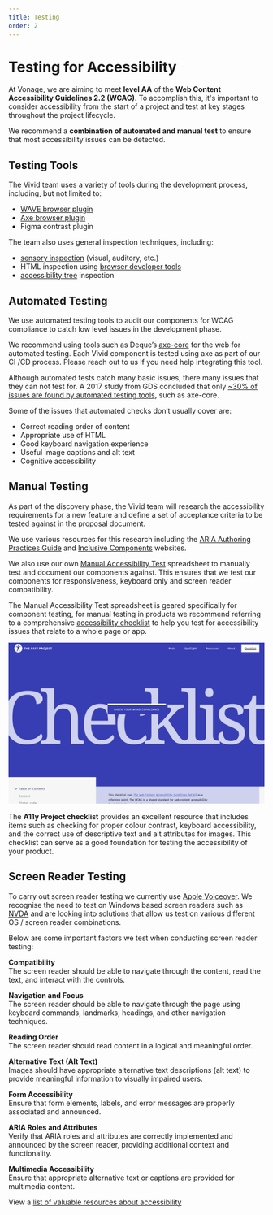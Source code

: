 ```yaml
---
title: Testing
order: 2
---
```


# Testing for Accessibility

At Vonage, we are aiming to meet **level AA** of the **Web Content Accessibility Guidelines 2.2 (WCAG)**. To accomplish this, it's important to consider accessibility from the start of a project and test at key stages throughout the project lifecycle.

We recommend a **combination of automated and manual test** to ensure that most accessibility issues can be detected.

## Testing Tools

The Vivid team uses a variety of tools during the development process, including, but not limited to:

- [WAVE browser plugin](https://wave.webaim.org/extension/)
- [Axe browser plugin](https://chromewebstore.google.com/detail/axe-devtools-web-accessib/lhdoppojpmngadmnindnejefpokejbdd)
- Figma contrast plugin

The team also uses general inspection techniques, including:

- [sensory inspection](https://web.dev/articles/a11y-tips-for-web-dev) (visual, auditory, etc.)
- HTML inspection using [browser developer tools](https://developer.mozilla.org/en-US/docs/Learn/Common_questions/Tools_and_setup/What_are_browser_developer_tools)
- [accessibility tree](https://developer.mozilla.org/en-US/docs/Glossary/Accessibility_tree) inspection

## Automated Testing

We use automated testing tools to audit our components for WCAG compliance to catch low level issues in the development phase.

We recommend using tools such as Deque’s [axe-core](https://www.deque.com/axe/) for the web for automated testing. Each Vivid component is tested using axe as part of our CI /CD process. Please reach out to us if you need help integrating this tool.

Although automated tests catch many basic issues, there many issues that they can not test for. A 2017 study from GDS concluded that only [~30% of issues are found by automated testing tools](https://accessibility.blog.gov.uk/2017/02/24/what-we-found-when-we-tested-tools-on-the-worlds-least-accessible-webpage/), such as axe-core.

Some of the issues that automated checks don’t usually cover are:

- Correct reading order of content
- Appropriate use of HTML
- Good keyboard navigation experience
- Useful image captions and alt text
- Cognitive accessibility

## Manual Testing

As part of the discovery phase, the Vivid team will research the accessibility requirements for a new feature and define a set of acceptance criteria to be tested against in the proposal document.

We use various resources for this research including the [ARIA Authoring Practices Guide](https://www.w3.org/WAI/ARIA/apg/) and [Inclusive Components](https://inclusive-components.design/) websites.

We also use our own [Manual Accessibility Test](https://docs.google.com/spreadsheets/d/1UKyHg9DBqP8szAEbksoyfZab6G7lf98D0QWF9451aoU/edit#gid=1175911860) spreadsheet to manually test and document our components against. This ensures that we test our components for responsiveness, keyboard only and screen reader compatibility.

The Manual Accessibility Test spreadsheet is geared specifically for component testing, for manual testing in products we recommend referring to a comprehensive [accessibility checklist](https://www.a11yproject.com/checklist/) to help you test for accessibility issues that relate to a whole page or app.

[![Accessibility Project checklist](/assets/images/a11y-checklist.png)](https://www.a11yproject.com/checklist/)

The **A11y Project checklist** provides an excellent resource that includes items such as checking for proper colour contrast, keyboard accessibility, and the correct use of descriptive text and alt attributes for images. This checklist can serve as a good foundation for testing the accessibility of your product.

## Screen Reader Testing

To carry out screen reader testing we currently use [Apple Voiceover](https://support.apple.com/en-gb/guide/voiceover/welcome/mac). We recognise the need to test on Windows based screen readers such as [NVDA](https://www.nvaccess.org/about-nvda/) and are looking into solutions that allow us test on various different OS / screen reader combinations.

Below are some important factors we test when conducting screen reader testing:

**Compatibility**<br />
The screen reader should be able to navigate through the content, read the text, and interact with the controls.

**Navigation and Focus**<br />The screen reader should be able to navigate through the page using keyboard commands, landmarks, headings, and other navigation techniques.

**Reading Order**<br />
The screen reader should read content in a logical and meaningful order.

**Alternative Text (Alt Text)**<br />
Images should have appropriate alternative text descriptions (alt text) to provide meaningful information to visually impaired users.

**Form Accessibility**<br />
Ensure that form elements, labels, and error messages are properly associated and announced.

**ARIA Roles and Attributes**<br />Verify that ARIA roles and attributes are correctly implemented and announced by the screen reader, providing additional context and functionality.

**Multimedia Accessibility**<br />Ensure that appropriate alternative text or captions are provided for multimedia content.

View a [list of valuable resources about accessibility](/accessibility/resources/)
